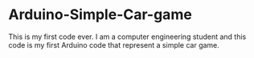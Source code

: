 # Arduino-Simple-Car-game
This is my first code ever. I am a computer engineering student and this code is my first Arduino code that represent a simple car game. 
